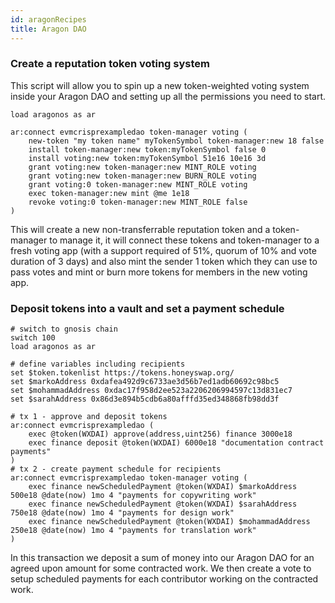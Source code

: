 ```yaml
---
id: aragonRecipes
title: Aragon DAO
---
```


### Create a reputation token voting system
This script will allow you to spin up a new token-weighted voting system inside your Aragon DAO and setting up all the permissions you need to start.
```
load aragonos as ar

ar:connect evmcrisprexampledao token-manager voting (
    new-token "my token name" myTokenSymbol token-manager:new 18 false
    install token-manager:new token:myTokenSymbol false 0
    install voting:new token:myTokenSymbol 51e16 10e16 3d
    grant voting:new token-manager:new MINT_ROLE voting
    grant voting:new token-manager:new BURN_ROLE voting
    grant voting:0 token-manager:new MINT_ROLE voting
    exec token-manager:new mint @me 1e18
    revoke voting:0 token-manager:new MINT_ROLE false 
)
```
This will create a new non-transferrable reputation token and a token-manager to manage it, it will connect these tokens and token-manager to a fresh voting app (with a support required of 51%, quorum of 10% and vote duration of 3 days) and also mint the sender 1 token which they can use to pass votes and mint or burn more tokens for members in the new voting app.

### Deposit tokens into a vault and set a payment schedule

```
# switch to gnosis chain
switch 100
load aragonos as ar

# define variables including recipients
set $token.tokenlist https://tokens.honeyswap.org/
set $markoAddress 0xdafea492d9c6733ae3d56b7ed1adb60692c98bc5
set $mohammadAddress 0xdac17f958d2ee523a2206206994597c13d831ec7
set $sarahAddress 0x86d3e894b5cdb6a80afffd35ed348868fb98dd3f

# tx 1 - approve and deposit tokens
ar:connect evmcrisprexampledao (
    exec @token(WXDAI) approve(address,uint256) finance 3000e18
    exec finance deposit @token(WXDAI) 6000e18 "documentation contract payments"
)
# tx 2 - create payment schedule for recipients
ar:connect evmcrisprexampledao token-manager voting (
    exec finance newScheduledPayment @token(WXDAI) $markoAddress 500e18 @date(now) 1mo 4 "payments for copywriting work"
    exec finance newScheduledPayment @token(WXDAI) $sarahAddress 750e18 @date(now) 1mo 4 "payments for design work"
    exec finance newScheduledPayment @token(WXDAI) $mohammadAddress 250e18 @date(now) 1mo 4 "payments for translation work"
)
```
In this transaction we deposit a sum of money into our Aragon DAO for an agreed upon amount for some contracted work. We then create a vote to setup scheduled payments for each contributor working on the contracted work.